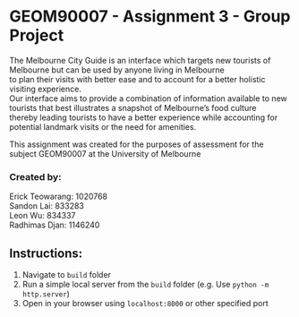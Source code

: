 # GEOM90007 - Assignment 3 - Group Project 

The Melbourne City Guide is an interface which targets new tourists of Melbourne but can be used by anyone living in Melbourne  
to plan their visits with better ease and to account for a better holistic visiting experience.  
Our interface aims to provide a combination of information available to new tourists that best illustrates a snapshot of Melbourne’s food culture  
thereby leading tourists to have a better experience while accounting for potential landmark visits or the need for amenities. 

This assignment was created for the purposes of assessment for the subject GEOM90007 at the University of Melbourne  


### Created by: 
Erick Teowarang: 1020768  
Sandon Lai: 833283  
Leon Wu: 834337  
Radhimas Djan: 1146240

## Instructions: 
1. Navigate to `build` folder 
2. Run a simple local server from the `build` folder (e.g. Use `python -m http.server`)
3. Open in your browser using `localhost:8000` or other specified port

